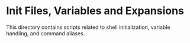 # Init Files, Variables and Expansions
This directory contains scripts related to shell initialization, variable handling, and command aliases.
